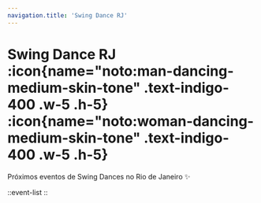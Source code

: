 ```yaml
---
navigation.title: 'Swing Dance RJ'
---
```


# Swing Dance RJ :icon{name="noto:man-dancing-medium-skin-tone" .text-indigo-400 .w-5 .h-5} :icon{name="noto:woman-dancing-medium-skin-tone" .text-indigo-400 .w-5 .h-5}

Próximos eventos de Swing Dances no Rio de Janeiro :sparkles:


::event-list
::
